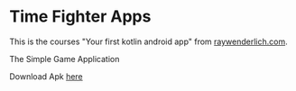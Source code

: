 # Time Fighter Apps
This is the courses "Your first kotlin android app" from [raywenderlich.com](raywenderlich.com).

The Simple Game Application

Download Apk [here](https://drive.google.com/file/d/15_ZfeEC4wlzWQlUo8NHsM7DDxdupIGAh/view?usp=sharing)
